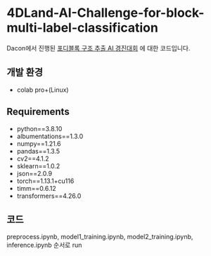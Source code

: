 # 4DLand-AI-Challenge-for-block-multi-label-classification
Dacon에서 진행된 [포디블록 구조 추출 AI 경진대회](https://dacon.io/competitions/official/236046/overview/description)
에 대한 코드입니다.

## 개발 환경 
* colab pro+(Linux)

## Requirements
* python==3.8.10
* albumentations==1.3.0
* numpy==1.21.6
* pandas==1.3.5
* cv2==4.1.2
* sklearn==1.0.2
* json==2.0.9
* torch==1.13.1+cu116
* timm==0.6.12
* transformers==4.26.0

## 코드
preprocess.ipynb, model1_training.ipynb, model2_training.ipynb, inference.ipynb 순서로 run
